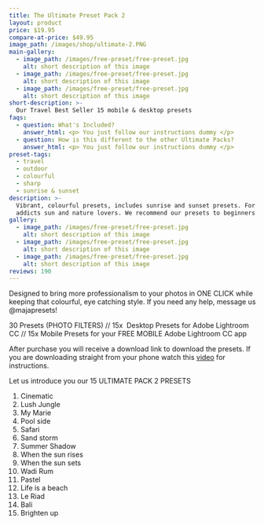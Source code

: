 ```yaml
---
title: The Ultimate Preset Pack 2
layout: product
price: $19.95
compare-at-price: $49.95
image_path: /images/shop/ultimate-2.PNG
main-gallery:
  - image_path: /images/free-preset/free-preset.jpg
    alt: short description of this image
  - image_path: /images/free-preset/free-preset.jpg
    alt: short description of this image
  - image_path: /images/free-preset/free-preset.jpg
    alt: short description of this image
short-description: >-
  Our Travel Best Seller 15 mobile & desktop presets
faqs:
  - question: What's Included?
    answer_html: <p> You just follow our instructions dummy </p>
  - question: How is this different to the other Ultimate Packs?
    answer_html: <p> You just follow our instructions dummy </p>
preset-tags:
  - travel
  - outdoor
  - colourful
  - sharp
  - sunrise & sunset
description: >-
  Vibrant, colourful presets, includes sunrise and sunset presets. For travel
  addicts sun and nature lovers. We recommend our presets to beginners as well.
gallery:
  - image_path: /images/free-preset/free-preset.jpg
    alt: short description of this image
  - image_path: /images/free-preset/free-preset.jpg
    alt: short description of this image
  - image_path: /images/free-preset/free-preset.jpg
    alt: short description of this image
reviews: 190
---
```


Designed to bring more professionalism to your photos in ONE CLICK while keeping that colourful, eye catching style. If you need any help, message us @majapresets\!

30 Presets (PHOTO FILTERS) // 15x &nbsp;Desktop Presets for Adobe Lightroom CC // 15x Mobile Presets for your FREE MOBILE Adobe Lightroom CC app

After purchase you will receive a download link to download the presets. If you are downloading straight from your phone watch this&nbsp;[video](https://www.instagram.com/tv/BqpXoO9hejL/)&nbsp;for instructions.&nbsp;

Let us introduce you our 15 ULTIMATE PACK 2 PRESETS&nbsp; &nbsp;

1. Cinematic&nbsp;
2. Lush Jungle&nbsp;
3. My Marie&nbsp;
4. Pool side&nbsp;
5. Safari
6. Sand storm&nbsp;
7. Summer Shadow&nbsp;
8. When the sun rises&nbsp;
9. When the sun sets&nbsp;
10. Wadi Rum
11. Pastel&nbsp;&nbsp;
12. Life is a beach&nbsp;
13. Le Riad&nbsp;
14. Bali
15. Brighten up&nbsp;&nbsp;
